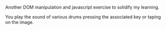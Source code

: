 Another DOM manipulation and javascript exercise to solidify my learning.

You play the sound of various drums pressing the associated key or taping on the image.
